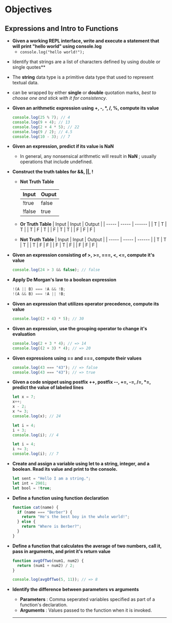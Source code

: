 # **Objectives**

## **Expressions and Intro to Functions**

- **Given a working REPL interface, write and execute a statement that will print "hello world" using console.log**
  - `console.log("hello world!");`

* Identify that strings are a list of characters defined by using double or single quotes\*\*

- The **string** data type is a primitive data type that used to represent textual data.

- can be wrapped by either **single** or **double** quotation marks, _best to choose one and stick with it for consistency_.

- **Given an arithmetic expression using +, -, \*, /, %, compute its value**

  ```js
  console.log(25 % 7); // 4
  console.log(9 + 4); // 13
  console.log(2 + 4 * 5); // 22
  console.log(9 / 2); // 4.5
  console.log(10 - 3); // 7
  ```

- **Given an expression, predict if its value is NaN**
  - In general, any nonsensical arithmetic will result in **NaN** ; usually operations that include undefined.

* **Construct the truth tables for &&, ||, !**

  - **Not Truth Table**

    | Input  | Ouput |
    | ------ | ----- |
    | !true  | false |
    | !false | true  |

  - **Or Truth Table**
    | Input | Input | Output |
    | ----- | ----- | ------ |
    | T | T | T |
    | T | F | T |
    | F | T | T |
    | F | F | F |
  - **Not Truth Table**
    | Input | Input | Output |
    | ----- | ----- | ------ |
    | T | T | T |
    | T | F | F |
    | F | T | F |
    | F | F | F |

- **Given an expression consisting of >, >=, ===, <, <=, compute it's value**
  ```js
  console.log(24 > 3 && false); // false
  ```
- **Apply De Morgan's law to a boolean expression**

  ```js
  !(A || B) === !A && !B;
  !(A && B) === !A || !B;
  ```

- **Given an expression that utilizes operator precedence, compute its value**

  ```js
  console.log((2 + 4) * 5); // 30
  ```

- **Given an expression, use the grouping operator to change it's evaluation**

  ```js
  console.log(2 + 3 * 4); // => 14
  console.log((2 + 3) * 4); // => 20
  ```

- **Given expressions using == and ===, compute their values**

  ```js
  console.log(43 === "43"); // => false
  console.log(43 === "43"); // => true
  ```

- **Given a code snippet using postfix ++, postfix --, +=, -=, /=, \*=, predict the value of labeled lines**

  ```js
  let x = 7;
  x++;
  x - 2;
  x *= 3;
  console.log(x); // 24

  let i = 4;
  i + 3;
  console.log(i); // 4

  let i = 4;
  i += 3;
  console.log(i); // 7
  ```

* **Create and assign a variable using let to a string, integer, and a boolean. Read its value and print to the console.**

  ```js
  let sent = "Hello I am a string.";
  let int = 2901;
  let bool = !true;
  ```

* **Define a function using function declaration**

  ```js
  function cat(name) {
    if (name === "Berber") {
      return "He's the best boy in the whole world!";
    } else {
      return "Where is Berber?";
    }
  }
  ```

* **Define a function that calculates the average of two numbers, call it, pass in arguments, and print it's return value**

  ```js
  function avgOfTwo(num1, num2) {
    return (num1 + num2) / 2;
  }

  console.log(avgOfTwo(5, 11)); // => 8
  ```

* **Identify the difference between parameters vs arguments**
  - **Parameters** : Comma seperated variables specified as part of a function's declaration.
  - **Arguments** : Values passed to the function when it is invoked.
  ---
